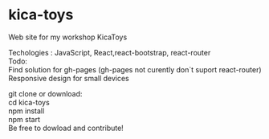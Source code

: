 # kica-toys
Web site for my workshop KicaToys  

Techologies : JavaScript, React,react-bootstrap, react-router  
Todo:  
Find solution for gh-pages (gh-pages not curently don`t suport react-router)  
Responsive design for small devices  

git clone or download:  
cd kica-toys  
npm install  
npm start  
Be free to dowload and contribute!  

